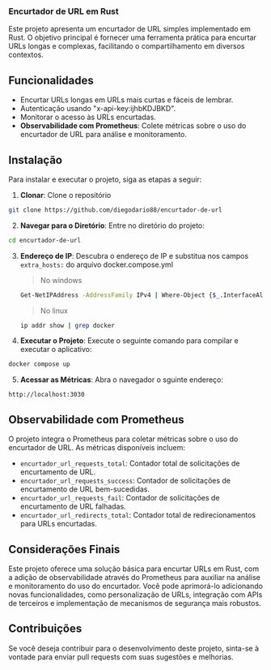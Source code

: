 ### Encurtador de URL em Rust

Este projeto apresenta um encurtador de URL simples implementado em Rust. O objetivo principal é fornecer uma ferramenta
prática para encurtar URLs longas e complexas, facilitando o compartilhamento em diversos contextos.

## Funcionalidades

- Encurtar URLs longas em URLs mais curtas e fáceis de lembrar.
- Autenticação usando "x-api-key:ijhbKDJBKD".
- Monitorar o acesso às URLs encurtadas.
- **Observabilidade com Prometheus**: Colete métricas sobre o uso do encurtador de URL para análise e monitoramento.

## Instalação

Para instalar e executar o projeto, siga as etapas a seguir:

1. **Clonar**: Clone o repositório

```bash
git clone https://github.com/diegodario88/encurtador-de-url
```

2. **Navegar para o Diretório**: Entre no diretório do projeto:

```bash
cd encurtador-de-url
```

3. **Endereço de IP**: Descubra o endereço de IP e substitua nos campos `extra_hosts:` do arquivo docker.compose.yml
   > No windows
   ```bash
   Get-NetIPAddress -AddressFamily IPv4 | Where-Object {$_.InterfaceAlias -eq 'Ethernet'} | Select-Object -ExpandProperty IPAddress
   ```
   > No linux
   ```bash
   ip addr show | grep docker
   ```

4. **Executar o Projeto**: Execute o seguinte comando para compilar e executar o aplicativo:

```bash
docker compose up
```

5. **Acessar as Métricas**: Abra o navegador o sguinte endereço:

```
http://localhost:3030
```

## Observabilidade com Prometheus

O projeto integra o Prometheus para coletar métricas sobre o uso do encurtador de URL. As métricas disponíveis incluem:

- `encurtador_url_requests_total`: Contador total de solicitações de encurtamento de URL.
- `encurtador_url_requests_success`: Contador de solicitações de encurtamento de URL bem-sucedidas.
- `encurtador_url_requests_fail`: Contador de solicitações de encurtamento de URL falhadas.
- `encurtador_url_redirects_total`: Contador total de redirecionamentos para URLs encurtadas.

## Considerações Finais

Este projeto oferece uma solução básica para encurtar URLs em Rust, com a adição de observabilidade através do Prometheus para auxiliar na análise e monitoramento do uso do encurtador. Você pode aprimorá-lo adicionando novas funcionalidades, como personalização de URLs, integração com APIs de terceiros e implementação de mecanismos de segurança mais robustos.

## Contribuições

Se você deseja contribuir para o desenvolvimento deste projeto, sinta-se à vontade para enviar pull requests com suas sugestões e melhorias.
